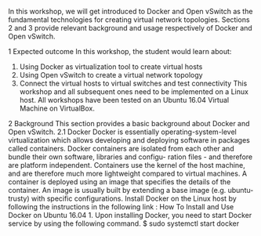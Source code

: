 In this workshop, we will get introduced to Docker and Open vSwitch as the fundamental technologies for creating
virtual network topologies. Sections 2 and 3 provide relevant background and usage respectively of Docker and Open
vSwitch. 

1 Expected outcome
In this workshop, the student would learn about:
1. Using Docker as virtualization tool to create virtual hosts
2. Using Open vSwitch to create a virtual network topology
3. Connect the virtual hosts to virtual switches and test connectivity
This workshop and all subsequent ones need to be implemented on a Linux host. All workshops have been tested
on an Ubuntu 16.04 Virtual Machine on VirtualBox.


2 Background
This section provides a basic background about Docker and Open vSwitch.
2.1 Docker
Docker is essentially operating-system-level virtualization which allows developing and deploying software in packages
called containers. Docker containers are isolated from each other and bundle their own software, libraries and configu-
ration files - and therefore are platform independent. Containers use the kernel of the host machine, and are therefore
much more lightweight compared to virtual machines.
A container is deployed using an image that specifies the details of the container. An image is usually built by
extending a base image (e.g. ubuntu-trusty) with specific configurations.
Install Docker on the Linux host by following the instructions in the following link : How To Install and Use Docker
on Ubuntu 16.04 1.
Upon installing Docker, you need to start Docker service by using the following command.
$ sudo systemctl start docker
